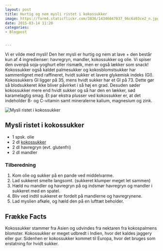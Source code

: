 ```yaml
---
layout: post
title: Hurtig og nem mysli ristet i kokossukker
image: https://farm4.staticflickr.com/3836/14346047837_96c6a93ce2_n.jpg
date: 2015-03-14 11:20
categories:
- Blogpost


---
```

Vi er vilde med mysli! Den her mysli er hurtig og nem at lave + den består kun af 4 ingredienser: havregryn, mandler, kokossukker og olie. Vi spiser den ovenpå soja-yoghurt eller rismælk, men er også lækker som snack!
Kokossukker også kaldet palmesukker og kokosblomstsukker har sammenlignet med raffineret, hvidt sukker et lavere glykemisk indeks (GI). Kokossukkers GI ligger på 35, mens hvidt sukker har et GI på 73. Dette gør så blodsukkeret ikke bliver påvirket i så høj en grad. Desuden søder kokossukker mere end hvidt sukker og så har den en lækker, sød karamelagtig smag. Et par ekstra plusser ved kokossukker er, at det indeholder B- og C-vitamin samt mineralerne kalium, magnesium og zink.




![Mysli ristet i kokossukker](https://farm4.staticflickr.com/3836/14346047837_96c6a93ce2_z.jpg)


## Mysli ristet i kokossukker 
- 1 spsk. olie
- 2 dl [kokossukker](http://www.urtekram.dk/produkter/foedevarer/bagning/kokossukker-oeko-280-g)
- 2 dl havregryn (evt. glutenfri)
- 2 dl mandler


### Tilberedning
1. Kom olie og sukker på en pande ved middelvarme. 
2. Lad sukkeret smelte langsomt. (sukkeret klumper meget let sammen) 
3. Hæld nu mandler og havregryn på og indsmør havregryn og mandler i sukkeret med en spatel.
4.  Bliv ved indtil sukkeret er fordelt på mandlerne og havregrynene.
5. Lad myslien afkøle, og hæld den på en lufttæt beholder.








## Frække Facts
Kokossukker stammer fra Asien og udvindes fra nektaren fra kokospalmens blomster. Kokossukker er meget udbredt i Indien, hvor det kaldes jaggery eller gur. Sidenhen er kokossukker kommet til Europa, hvor det bruges som erstatning for hvidt sukker. 
















